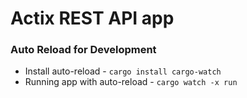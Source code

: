 # Actix REST API app

### Auto Reload for Development
* Install auto-reload - `cargo install cargo-watch`
* Running app with auto-reload - `cargo watch -x run`
